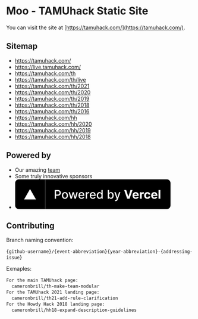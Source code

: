 # Moo - TAMUhack Static Site

You can visit the site at [https://tamuhack.com/](https://tamuhack.com/).

## Sitemap
- https://tamuhack.com/
- https://live.tamuhack.com/
- https://tamuhack.com/th
- https://tamuhack.com/th/live
- https://tamuhack.com/th/2021
- https://tamuhack.com/th/2020
- https://tamuhack.com/th/2019
- https://tamuhack.com/th/2018
- https://tamuhack.com/th/2016
- https://tamuhack.com/hh
- https://tamuhack.com/hh/2020
- https://tamuhack.com/hh/2019
- https://tamuhack.com/hh/2018

## Powered by

* Our amazing [team](https://tamuhack.com#past-iterations)
* Some truly innovative sponsors
* [![Vercel](./static/assets/powered-by-vercel.svg)](https://vercel.com?utm_source=tamuhack&utm_campaign=oss)

## Contributing

Branch naming convention:
```
{github-username}/{event-abbreviation}{year-abbreviation}-{addressing-issue}
```

Exmaples:
```
For the main TAMUhack page:
  cameronbrill/th-make-team-modular
For the TAMUhack 2021 landing page:
  cameronbrill/th21-add-rule-clarification
For the Howdy Hack 2018 landing page:
  cameronbrill/hh18-expand-description-guidelines
```
